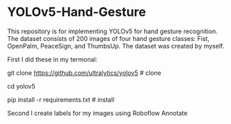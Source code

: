 # YOLOv5-Hand-Gesture
This repository is for implementing YOLOv5 for hand gesture recognition. The dataset consists of 200 images of four hand gesture classes: Fist, OpenPalm, PeaceSign, and ThumbsUp. The dataset was created by myself.


First I did these in my termonal:

git clone https://github.com/ultralytics/yolov5  # clone

cd yolov5

pip install -r requirements.txt  # install

Second I create labels for my images using Roboflow Annotate


